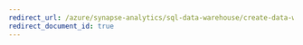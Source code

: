 ```yaml
---
redirect_url: /azure/synapse-analytics/sql-data-warehouse/create-data-warehouse-portal
redirect_document_id: true
---
```

